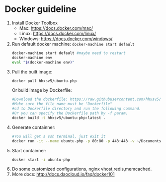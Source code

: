 # Docker guideline
1. Install Docker Toolbox
	- Mac: https://docs.docker.com/mac/
	- Linux: https://docs.docker.com/linux/
	- Windows: https://docs.docker.com/windows/
2. Run default docker machine: `docker-machine start default`
	```Bash
    docker-machine start default #maybe need to restart
    docker-machine env
    eval "$(docker-machine env)"
	```
3. Pull the built image:
	```Bash
    docker pull hhxsv5/ubuntu-php
	```
    Or build image by Dockerfile:
    ```Bash
    #Download the dockerfile: https://raw.githubusercontent.com/hhxsv5/docker/master/Dockerfile
    #Make sure the file name must be "Dockerfile"
    #cd to Dockerfile directory and run the following command.
    #Or you can specify the Dockerfile path by -f param.
    docker build -t hhxsv5/ubuntu-php:latest .
	```
4. Generate containner:
	```Bash
    #You will get a ssh terminal, just exit it
    docker run -it --name ubuntu-php -p 80:80 -p 443:443 -v ~/Documents/www:/home/www hhxsv5:ubuntu-php sh -c '/root/start.sh && /bin/bash'
	```
5. Start containner:
	```Bash
    docker start -i ubuntu-php
	```
6. Do some customized configurations, nginx vhost,redis,memcached.
7. More docs: http://docs.daocloud.io/faq/docker101